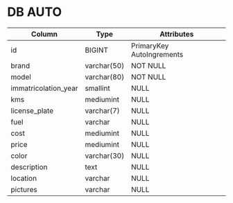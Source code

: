 # DB AUTO


Column | Type | Attributes
--|--|--
id| BIGINT | PrimaryKey AutoIngrements
brand|varchar(50)| NOT NULL
model|varchar(80)|NOT NULL
immatricolation_year|smallint|NULL
kms|mediumint|NULL
license_plate|varchar(7)|NULL
fuel|varchar|NULL
cost|mediumint|NULL
price|mediumint|NULL
color|varchar(30)|NULL
description|text|NULL
location|varchar|NULL
pictures|varchar|NULL

